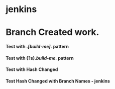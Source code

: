 # jenkins

# Branch Created work.
#### Test with .*\[build-me\].* pattern
#### Test with (?s).*build-me.* pattern
#### Test with Hash Changed
#### Test Hash Changed with Branch Names - jenkins
